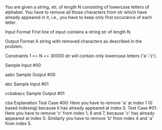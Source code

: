 You are given a string, str, of length N consisting of lowercase letters of alphabet. You have to remove all those characters from str which have already appeared in it, i.e., you have to keep only first occurance of each letter.

Input Format 
First line of input contains a string str of length N.

Output Format 
A string with removed characters as described in the problem.

Constraints 
1 <= N <= 30000 
str will contain only lowercase letters ('a'-'z').

Sample Input #00

aabc
Sample Output #00

abc
Sample Input #01

ccbabacc
Sample Output #01

cba
Explanation 
Test Case #00: Here you have to remove 'a' at index 1 (0 based indexing) because it has already appeared at index 0.
Test Case #01: Here you have to remove 'c' from index 1, 6 and 7, because 'c' has already appeared at index 0. Similarly you have to remove 'b' from index 4 and 'a' from index 5.